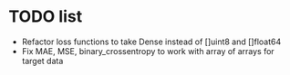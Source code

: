 # TODO list

- Refactor loss functions to take Dense instead of []uint8 and []float64
- Fix MAE, MSE, binary_crossentropy to work with array of arrays for target data
